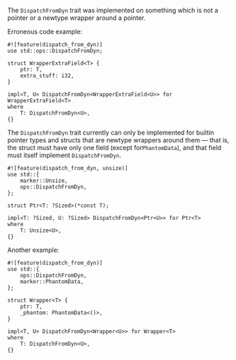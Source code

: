 The `DispatchFromDyn` trait was implemented on something which is not a pointer
or a newtype wrapper around a pointer.

Erroneous code example:

```compile_fail,E0378
#![feature(dispatch_from_dyn)]
use std::ops::DispatchFromDyn;

struct WrapperExtraField<T> {
    ptr: T,
    extra_stuff: i32,
}

impl<T, U> DispatchFromDyn<WrapperExtraField<U>> for WrapperExtraField<T>
where
    T: DispatchFromDyn<U>,
{}
```

The `DispatchFromDyn` trait currently can only be implemented for
builtin pointer types and structs that are newtype wrappers around them
— that is, the struct must have only one field (except for`PhantomData`),
and that field must itself implement `DispatchFromDyn`.

```
#![feature(dispatch_from_dyn, unsize)]
use std::{
    marker::Unsize,
    ops::DispatchFromDyn,
};

struct Ptr<T: ?Sized>(*const T);

impl<T: ?Sized, U: ?Sized> DispatchFromDyn<Ptr<U>> for Ptr<T>
where
    T: Unsize<U>,
{}
```

Another example:

```
#![feature(dispatch_from_dyn)]
use std::{
    ops::DispatchFromDyn,
    marker::PhantomData,
};

struct Wrapper<T> {
    ptr: T,
    _phantom: PhantomData<()>,
}

impl<T, U> DispatchFromDyn<Wrapper<U>> for Wrapper<T>
where
    T: DispatchFromDyn<U>,
{}
```
